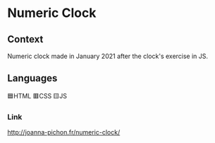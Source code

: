 # Numeric Clock

## Context
Numeric clock made in January 2021 after the clock's exercise in JS. 

## Languages
🟦HTML 🟥CSS 🟨JS

### Link
http://joanna-pichon.fr/numeric-clock/
